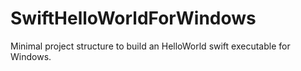 # SwiftHelloWorldForWindows
Minimal project structure to build an HelloWorld swift executable for Windows.
